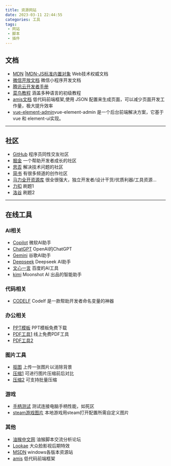 ```yaml
---
title: 资源网站
date: 2023-03-11 22:44:55
categories: 工具
tags:
 - 网站
 - 脚本
 - 插件
---
```


## 文档

* [MDN](https://developer.mozilla.org/zh-CN/docs/Web) |[MDN-JS标准内置对象](https://developer.mozilla.org/zh-CN/docs/Web/JavaScript/Reference/Global_Objects)  Web技术权威文档
* [微信开放文档](https://developers.weixin.qq.com/miniprogram/dev/framework/)  微信小程序开发文档
* [腾讯云开发者手册](https://cloud.tencent.com/developer/devdocs)
* [菜鸟教程](https://www.runoob.com/)  涵盖多种语言的初级教程
* [amis文档](https://aisuda.bce.baidu.com/amis/zh-CN/docs/index) 低代码前端框架,使用 JSON 配置来生成页面，可以减少页面开发工作量，极大提升效率
* [vue-element-admin](https://panjiachen.github.io/vue-element-admin-site/zh/guide/)vue-element-admin 是一个后台前端解决方案，它基于 vue 和 element-ui实现。
----

## 社区
* [GitHub](https://github.com/)  程序员同性交友社区
* [掘金](https://juejin.cn/)  一个帮助开发者成长的社区
* [思否](https://segmentfault.com/)  解决技术问题的社区
* [简书](https://www.jianshu.com/)  有很多频道的创作社区
* [马力全开资源库](https://maliquankai.com/designnav/)  很全很强大，独立开发者/设计干货/优质利器/工具资源...
* [力扣](https://leetcode.cn/) 刷题1
* [洛谷](https://www.luogu.com.cn/) 刷题2

----
## 在线工具

### AI相关
* [Copilot](https://www.bing.com/search?form=MY0291&OCID=MY0291&q=Bing+AI&showconv=1) 微软AI助手
* [ChatGPT](https://chat.openai.com/) OpenAI的ChatGPT
* [Gemini](https://gemini.google.com/app) 谷歌AI助手
* [Deepseek](https://chat.deepseek.com/) Deepseek AI助手
* [文心一言](https://yiyan.baidu.com/) 百度的AI工具
* [kimi](https://kimi.moonshot.cn/) Moonshot AI 出品的智能助手

### 代码相关
* [CODELF](https://unbug.github.io/codelf/) Codelf 是一款帮助开发者命名变量的神器

### 办公相关
* [PPT模板](https://www.pptsupermarket.com/)  PPT模板免费下载
* [PDF工具1](https://smallpdf.com/cn#s=dashboard)  线上免费PDF工具
* [PDF工具2](https://www.ilovepdf.com/zh-cn)

### 图片工具
* [抠图](https://www.remove.bg/zh/upload) 上传一张图片以消除背景
* [压缩1](https://squoosh.app/) 可进行图片压缩前后对比
* [压缩2](https://imagestool.com/webp2jpg-online/) 可支持批量压缩

### 游戏
* [手柄测试](https://hardwaretester.com/gamepad) 测试连接电脑手柄性能，如死区
* [steam游戏图片](https://www.steamgriddb.com/) 本地游戏用steam打开配置所需自定义图片

### 其他
* [油猴中文网](https://bbs.tampermonkey.net.cn/forum.php)  油猴脚本交流分析论坛
* [Lookae](https://www.lookae.com/) 大众脸影视后期特效
* [MSDN](https://msdn.itellyou.cn/) windows各版本资源站
* [amis](https://aisuda.github.io/amis-editor-demo/#/hello-world) 低代码前端框架